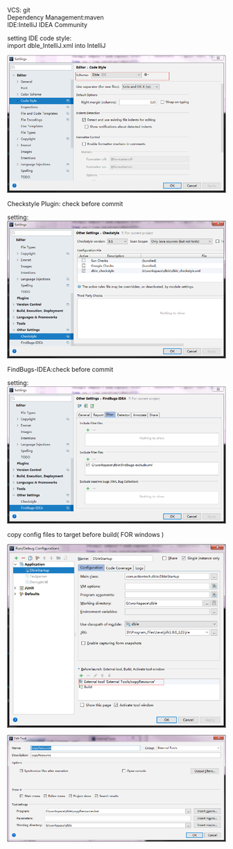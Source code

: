 VCS: git  
Dependency Management:maven  
IDE:IntelliJ IDEA  Community  

setting IDE code style:    
import dble_IntelliJ.xml into IntelliJ

![codestyle](./codestyle.png)
 
 

Checkstyle Plugin: check before commit  

setting:  
![checkstyle](./checkstyle.png)

FindBugs-IDEA:check before commit  

setting:  
![findbugs](./findbugs.png)  


copy config files to target before build( FOR windows )  

![copyResource1](./copyResource1.png)  

![copyResource2](./copyResource2.png)






 